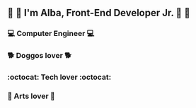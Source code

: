 ## :crescent_moon: :crystal_ball: I'm Alba, Front-End Developer Jr. :crystal_ball: :crescent_moon:

### :computer: Computer Engineer :computer:
### :dog2: Doggos lover :dog2:
### :octocat: Tech lover :octocat:
### :movie_camera: Arts lover :movie_camera:

